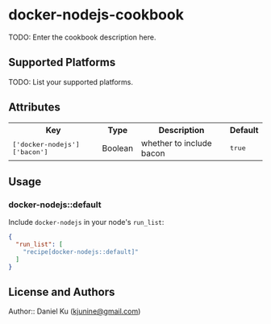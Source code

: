 # docker-nodejs-cookbook

TODO: Enter the cookbook description here.

## Supported Platforms

TODO: List your supported platforms.

## Attributes

<table>
  <tr>
    <th>Key</th>
    <th>Type</th>
    <th>Description</th>
    <th>Default</th>
  </tr>
  <tr>
    <td><tt>['docker-nodejs']['bacon']</tt></td>
    <td>Boolean</td>
    <td>whether to include bacon</td>
    <td><tt>true</tt></td>
  </tr>
</table>

## Usage

### docker-nodejs::default

Include `docker-nodejs` in your node's `run_list`:

```json
{
  "run_list": [
    "recipe[docker-nodejs::default]"
  ]
}
```

## License and Authors

Author:: Daniel Ku (<kjunine@gmail.com>)
